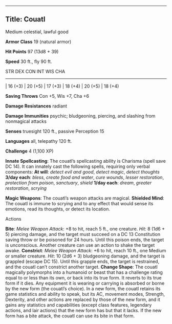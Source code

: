 -------------------------
Title: Couatl
-------------------------


Medium celestial, lawful good

**Armor Class** 19 (natural armor)

**Hit Points** 97 (13d8 + 39)

**Speed** 30 ft., fly 90 ft.

  STR         DEX         CON         INT         WIS         CHA
  ----------- ----------- ----------- ----------- ----------- -----------
  | 16 (+3)   | 20 (+5)   | 17 (+3)   | 18 (+4)   | 20 (+5)   | 18 (+4)

**Saving Throws** Con +5, Wis +7, Cha +6

**Damage Resistances** radiant

**Damage Immunities** psychic; bludgeoning, piercing, and slashing from
nonmagical attacks

**Senses** truesight 120 ft., passive Perception 15

**Languages** all, telepathy 120 ft.

**Challenge** 4 (1,100 XP)


**Innate Spellcasting**: The couatl’s spellcasting ability is Charisma
(spell save DC 14). It can innately cast the following spells, requiring
only verbal components:
**At will**: *detect evil and good*, *detect magic*, *detect
    thoughts*
**3/day each**: *bless*, *create food and water*, *cure wounds*,
    *lesser restoration*, *protection from poison*, *sanctuary*,
    *shield*
**1/day each**: *dream*, *greater restoration*, *scrying*

**Magic Weapons**: The couatl’s weapon attacks are magical.
**Shielded Mind**: The couatl is immune to scrying and to any effect
that would sense its emotions, read its thoughts, or detect its
location.


Actions

**Bite**: *Melee Weapon Attack*: +8 to hit, reach 5 ft.,
    one creature. *Hit*: 8 (1d6 + 5) piercing damage, and the target
    must succeed on a DC 13 Constitution saving throw or be poisoned for
    24 hours. Until this poison ends, the target is unconscious. Another
    creature can use an action to shake the target awake.
**Constrict**: *Melee Weapon Attack*: +6 to hit, reach 10 ft., one
    Medium or smaller creature. *Hit*: 10 (2d6 + 3) bludgeoning damage,
    and the target is grappled (escape DC 15). Until this grapple ends,
    the target is restrained, and the couatl can’t constrict
    another target.
**Change Shape**: The couatl magically polymorphs into a humanoid or
    beast that has a challenge rating equal to or less than its own, or
    back into its true form. It reverts to its true form if it dies. Any
    equipment it is wearing or carrying is absorbed or borne by the new
    form (the couatl’s choice). In a new form, the couatl retains its
    game statistics and ability to speak, but its AC, movement modes,
    Strength, Dexterity, and other actions are replaced by those of the
    new form, and it gains any statistics and capabilities (except class
    features, legendary actions, and lair actions) that the new form has
    but that it lacks. If the new form has a bite attack, the couatl can
    use its bite in that form.
